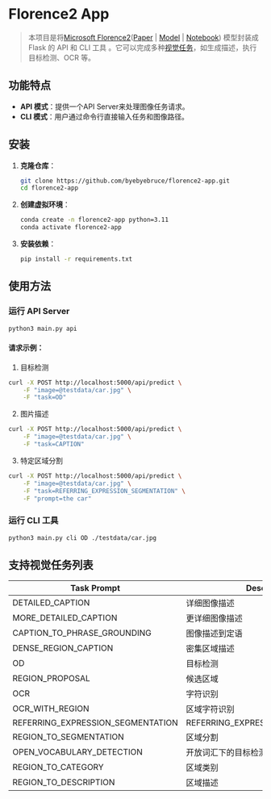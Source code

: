 # Florence2 App

> 本项目是将[Microsoft Florence2](https://huggingface.co/microsoft/Florence-2-large)([Paper](https://arxiv.org/abs/2311.06242) | [Model](https://huggingface.co/microsoft/Florence-2-large) | [Notebook](https://huggingface.co/microsoft/Florence-2-large/blob/main/sample_inference.ipynb)) 模型封装成 Flask 的 API 和 CLI 工具 。它可以完成多种[视觉任务](#支持视觉任务列表)，如生成描述，执行目标检测、OCR 等。


## 功能特点
- **API 模式**：提供一个API Server来处理图像任务请求。
- **CLI 模式**：用户通过命令行直接输入任务和图像路径。

## 安装

1. **克隆仓库**：
    ```sh
    git clone https://github.com/byebyebruce/florence2-app.git
    cd florence2-app
    ```

2. **创建虚拟环境**：
    ```sh
	conda create -n florence2-app python=3.11
	conda activate florence2-app
    ```

3. **安装依赖**：
    ```sh
    pip install -r requirements.txt
    ```

## 使用方法

### 运行 API Server

```sh
python3 main.py api
```

#### 请求示例：
1. 目标检测
```sh
curl -X POST http://localhost:5000/api/predict \
    -F "image=@testdata/car.jpg" \
    -F "task=OD"
```

2. 图片描述
```sh
curl -X POST http://localhost:5000/api/predict \
    -F "image=@testdata/car.jpg" \
    -F "task=CAPTION"
```

3. 特定区域分割
```sh
curl -X POST http://localhost:5000/api/predict \
    -F "image=@testdata/car.jpg" \
    -F "task=REFERRING_EXPRESSION_SEGMENTATION" \
    -F "prompt=the car"
```

### 运行 CLI 工具

```sh
python3 main.py cli OD ./testdata/car.jpg
```

## 支持视觉任务列表
| Task Prompt                          | Description                           |
|--------------------------------------|---------------------------------------|
| DETAILED_CAPTION                     | 详细图像描述                              |
| MORE_DETAILED_CAPTION                | 更详细图像描述                             |
| CAPTION_TO_PHRASE_GROUNDING          | 图像描述到定语                              |
| DENSE_REGION_CAPTION                 | 密集区域描述                               |
| OD                                   | 目标检测                                 |
| REGION_PROPOSAL                      | 候选区域                                 |
| OCR                                  | 字符识别                                 |
| OCR_WITH_REGION                      | 区域字符识别                               |
| REFERRING_EXPRESSION_SEGMENTATION    | REFERRING_EXPRESSION_SEGMENTATION     |
| REGION_TO_SEGMENTATION               | 区域分割                                 |
| OPEN_VOCABULARY_DETECTION            | 开放词汇下的目标检测                         |
| REGION_TO_CATEGORY                   | 区域类别                                 |
| REGION_TO_DESCRIPTION                | 区域描述                                 |
